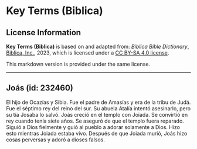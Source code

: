 # Key Terms (Biblica)

## License Information

**Key Terms (Biblica)** is based on and adapted from: _Biblica Bible Dictionary_, [Biblica, Inc.](https://www.biblica.com/), 2023, which is licensed under a [CC BY-SA 4.0 license](https://creativecommons.org/licenses/by-sa/4.0/legalcode.en).

This markdown version is provided under the same license.



--------------------------------

## Joás (id: 232460)

El hijo de Ocazías y Sibia. Fue el padre de Amasías y era de la tribu de Judá. Fue el séptimo rey del reino del sur. Su abuela Atalía intentó asesinarlo, pero su tía Josaba lo salvó. Joás creció en el templo con Joiada. Se convirtió en rey cuando tenía siete años. Se aseguró de que el templo fuera reparado. Siguió a Dios fielmente y guió al pueblo a adorar solamente a Dios. Hizo esto mientras Joiada estaba vivo. Después de que Joiada murió, Joás hizo cosas perversas y adoró a dioses falsos.


